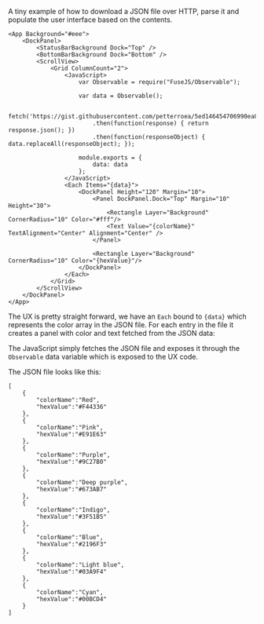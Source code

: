 A tiny example of how to download a JSON file over HTTP, parse it and populate the user interface based on the contents.

<!-- snippet-begin:code/MainView.ux:AppUX -->

```
<App Background="#eee">
    <DockPanel>
        <StatusBarBackground Dock="Top" />
        <BottomBarBackground Dock="Bottom" />
        <ScrollView>
            <Grid ColumnCount="2">
                <JavaScript>
                    var Observable = require("FuseJS/Observable");

                    var data = Observable();

                    fetch('https://gist.githubusercontent.com/petterroea/5ed146454706990ea8386f147d592eff/raw/b157cfed331da3cb88150051ab74aa131022fef8/colors.json')
                        .then(function(response) { return response.json(); })
                        .then(function(responseObject) { data.replaceAll(responseObject); });

                    module.exports = {
                        data: data
                    };
                </JavaScript>
                <Each Items="{data}">
                    <DockPanel Height="120" Margin="10">
                        <Panel DockPanel.Dock="Top" Margin="10" Height="30">
                            <Rectangle Layer="Background" CornerRadius="10" Color="#fff"/>
                            <Text Value="{colorName}" TextAlignment="Center" Alignment="Center" />
                        </Panel>

                        <Rectangle Layer="Background" CornerRadius="10" Color="{hexValue}"/>
                    </DockPanel>
                </Each>
            </Grid>
        </ScrollView>
    </DockPanel>
</App>
```

<!-- snippet-end -->

The UX is pretty straight forward, we have an `Each` bound to `{data}` which represents the color array in the JSON file. For each entry in the file it creates a panel with color and text fetched from the JSON data:

The JavaScript simply fetches the JSON file and exposes it through the `Observable` data variable which is exposed to the UX code.

The JSON file looks like this:
```
[
    {
        "colorName":"Red",
        "hexValue":"#F44336"
    },
    {
        "colorName":"Pink",
        "hexValue":"#E91E63"
    },
    {
        "colorName":"Purple",
        "hexValue":"#9C27B0"
    },
    {
        "colorName":"Deep purple",
        "hexValue":"#673AB7"
    },
    {
        "colorName":"Indigo",
        "hexValue":"#3F51B5"
    },
    {
        "colorName":"Blue",
        "hexValue":"#2196F3"
    },
    {
        "colorName":"Light blue",
        "hexValue":"#03A9F4"
    },
    {
        "colorName":"Cyan",
        "hexValue":"#00BCD4"
    }
]
```
